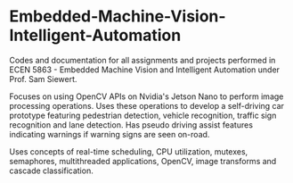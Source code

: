 # Embedded-Machine-Vision-Intelligent-Automation
Codes and documentation for all assignments and projects performed in ECEN 5863 - Embedded Machine Vision and Intelligent Automation 
under Prof. Sam Siewert.

Focuses on using OpenCV APIs on Nvidia's Jetson Nano to perform image processing operations.
Uses these operations to develop a self-driving car prototype featuring pedestrian detection, vehicle recognition, 
traffic sign recognition and lane detection. Has pseudo driving assist features indicating warnings if warning signs are seen on-road.

Uses concepts of real-time scheduling, CPU utilization, mutexes, semaphores, multithreaded applications, OpenCV, image transforms and 
cascade classification.
